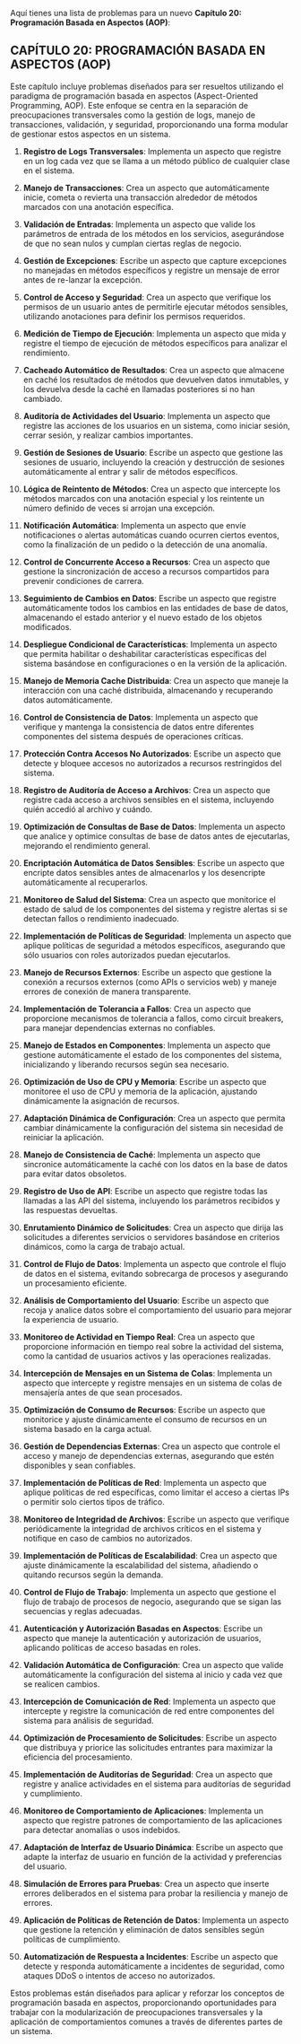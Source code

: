 Aquí tienes una lista de problemas para un nuevo **Capítulo 20: Programación Basada en Aspectos (AOP)**:

## CAPÍTULO 20: PROGRAMACIÓN BASADA EN ASPECTOS (AOP)

Este capítulo incluye problemas diseñados para ser resueltos utilizando el paradigma de programación basada en aspectos (Aspect-Oriented Programming, AOP). Este enfoque se centra en la separación de preocupaciones transversales como la gestión de logs, manejo de transacciones, validación, y seguridad, proporcionando una forma modular de gestionar estos aspectos en un sistema.

1. **Registro de Logs Transversales**: Implementa un aspecto que registre en un log cada vez que se llama a un método público de cualquier clase en el sistema.

2. **Manejo de Transacciones**: Crea un aspecto que automáticamente inicie, cometa o revierta una transacción alrededor de métodos marcados con una anotación específica.

3. **Validación de Entradas**: Implementa un aspecto que valide los parámetros de entrada de los métodos en los servicios, asegurándose de que no sean nulos y cumplan ciertas reglas de negocio.

4. **Gestión de Excepciones**: Escribe un aspecto que capture excepciones no manejadas en métodos específicos y registre un mensaje de error antes de re-lanzar la excepción.

5. **Control de Acceso y Seguridad**: Crea un aspecto que verifique los permisos de un usuario antes de permitirle ejecutar métodos sensibles, utilizando anotaciones para definir los permisos requeridos.

6. **Medición de Tiempo de Ejecución**: Implementa un aspecto que mida y registre el tiempo de ejecución de métodos específicos para analizar el rendimiento.

7. **Cacheado Automático de Resultados**: Crea un aspecto que almacene en caché los resultados de métodos que devuelven datos inmutables, y los devuelva desde la caché en llamadas posteriores si no han cambiado.

8. **Auditoría de Actividades del Usuario**: Implementa un aspecto que registre las acciones de los usuarios en un sistema, como iniciar sesión, cerrar sesión, y realizar cambios importantes.

9. **Gestión de Sesiones de Usuario**: Escribe un aspecto que gestione las sesiones de usuario, incluyendo la creación y destrucción de sesiones automáticamente al entrar y salir de métodos específicos.

10. **Lógica de Reintento de Métodos**: Crea un aspecto que intercepte los métodos marcados con una anotación especial y los reintente un número definido de veces si arrojan una excepción.

11. **Notificación Automática**: Implementa un aspecto que envíe notificaciones o alertas automáticas cuando ocurren ciertos eventos, como la finalización de un pedido o la detección de una anomalía.

12. **Control de Concurrente Acceso a Recursos**: Crea un aspecto que gestione la sincronización de acceso a recursos compartidos para prevenir condiciones de carrera.

13. **Seguimiento de Cambios en Datos**: Escribe un aspecto que registre automáticamente todos los cambios en las entidades de base de datos, almacenando el estado anterior y el nuevo estado de los objetos modificados.

14. **Despliegue Condicional de Características**: Implementa un aspecto que permita habilitar o deshabilitar características específicas del sistema basándose en configuraciones o en la versión de la aplicación.

15. **Manejo de Memoria Cache Distribuida**: Crea un aspecto que maneje la interacción con una caché distribuida, almacenando y recuperando datos automáticamente.

16. **Control de Consistencia de Datos**: Implementa un aspecto que verifique y mantenga la consistencia de datos entre diferentes componentes del sistema después de operaciones críticas.

17. **Protección Contra Accesos No Autorizados**: Escribe un aspecto que detecte y bloquee accesos no autorizados a recursos restringidos del sistema.

18. **Registro de Auditoría de Acceso a Archivos**: Crea un aspecto que registre cada acceso a archivos sensibles en el sistema, incluyendo quién accedió al archivo y cuándo.

19. **Optimización de Consultas de Base de Datos**: Implementa un aspecto que analice y optimice consultas de base de datos antes de ejecutarlas, mejorando el rendimiento general.

20. **Encriptación Automática de Datos Sensibles**: Escribe un aspecto que encripte datos sensibles antes de almacenarlos y los desencripte automáticamente al recuperarlos.

21. **Monitoreo de Salud del Sistema**: Crea un aspecto que monitorice el estado de salud de los componentes del sistema y registre alertas si se detectan fallos o rendimiento inadecuado.

22. **Implementación de Políticas de Seguridad**: Implementa un aspecto que aplique políticas de seguridad a métodos específicos, asegurando que sólo usuarios con roles autorizados puedan ejecutarlos.

23. **Manejo de Recursos Externos**: Escribe un aspecto que gestione la conexión a recursos externos (como APIs o servicios web) y maneje errores de conexión de manera transparente.

24. **Implementación de Tolerancia a Fallos**: Crea un aspecto que proporcione mecanismos de tolerancia a fallos, como circuit breakers, para manejar dependencias externas no confiables.

25. **Manejo de Estados en Componentes**: Implementa un aspecto que gestione automáticamente el estado de los componentes del sistema, inicializando y liberando recursos según sea necesario.

26. **Optimización de Uso de CPU y Memoria**: Escribe un aspecto que monitoree el uso de CPU y memoria de la aplicación, ajustando dinámicamente la asignación de recursos.

27. **Adaptación Dinámica de Configuración**: Crea un aspecto que permita cambiar dinámicamente la configuración del sistema sin necesidad de reiniciar la aplicación.

28. **Manejo de Consistencia de Caché**: Implementa un aspecto que sincronice automáticamente la caché con los datos en la base de datos para evitar datos obsoletos.

29. **Registro de Uso de API**: Escribe un aspecto que registre todas las llamadas a las API del sistema, incluyendo los parámetros recibidos y las respuestas devueltas.

30. **Enrutamiento Dinámico de Solicitudes**: Crea un aspecto que dirija las solicitudes a diferentes servicios o servidores basándose en criterios dinámicos, como la carga de trabajo actual.

31. **Control de Flujo de Datos**: Implementa un aspecto que controle el flujo de datos en el sistema, evitando sobrecarga de procesos y asegurando un procesamiento eficiente.

32. **Análisis de Comportamiento del Usuario**: Escribe un aspecto que recoja y analice datos sobre el comportamiento del usuario para mejorar la experiencia de usuario.

33. **Monitoreo de Actividad en Tiempo Real**: Crea un aspecto que proporcione información en tiempo real sobre la actividad del sistema, como la cantidad de usuarios activos y las operaciones realizadas.

34. **Intercepción de Mensajes en un Sistema de Colas**: Implementa un aspecto que intercepte y registre mensajes en un sistema de colas de mensajería antes de que sean procesados.

35. **Optimización de Consumo de Recursos**: Escribe un aspecto que monitorice y ajuste dinámicamente el consumo de recursos en un sistema basado en la carga actual.

36. **Gestión de Dependencias Externas**: Crea un aspecto que controle el acceso y manejo de dependencias externas, asegurando que estén disponibles y sean confiables.

37. **Implementación de Políticas de Red**: Implementa un aspecto que aplique políticas de red específicas, como limitar el acceso a ciertas IPs o permitir solo ciertos tipos de tráfico.

38. **Monitoreo de Integridad de Archivos**: Escribe un aspecto que verifique periódicamente la integridad de archivos críticos en el sistema y notifique en caso de cambios no autorizados.

39. **Implementación de Políticas de Escalabilidad**: Crea un aspecto que ajuste dinámicamente la escalabilidad del sistema, añadiendo o quitando recursos según la demanda.

40. **Control de Flujo de Trabajo**: Implementa un aspecto que gestione el flujo de trabajo de procesos de negocio, asegurando que se sigan las secuencias y reglas adecuadas.

41. **Autenticación y Autorización Basadas en Aspectos**: Escribe un aspecto que maneje la autenticación y autorización de usuarios, aplicando políticas de acceso basadas en roles.

42. **Validación Automática de Configuración**: Crea un aspecto que valide automáticamente la configuración del sistema al inicio y cada vez que se realicen cambios.

43. **Intercepción de Comunicación de Red**: Implementa un aspecto que intercepte y registre la comunicación de red entre componentes del sistema para análisis de seguridad.

44. **Optimización de Procesamiento de Solicitudes**: Escribe un aspecto que distribuya y priorice las solicitudes entrantes para maximizar la eficiencia del procesamiento.

45. **Implementación de Auditorías de Seguridad**: Crea un aspecto que registre y analice actividades en el sistema para auditorías de seguridad y cumplimiento.

46. **Monitoreo de Comportamiento de Aplicaciones**: Implementa un aspecto que registre patrones de comportamiento de las aplicaciones para detectar anomalías o usos indebidos.

47. **Adaptación de Interfaz de Usuario Dinámica**: Escribe un aspecto que adapte la interfaz de usuario en función de la actividad y preferencias del usuario.

48. **Simulación de Errores para Pruebas**: Crea un aspecto que inserte errores deliberados en el sistema para probar la resiliencia y manejo de errores.

49. **Aplicación de Políticas de Retención de Datos**: Implementa un aspecto que gestione la retención y eliminación de datos sensibles según políticas de cumplimiento.

50. **Automatización de Respuesta a Incidentes**:  Escribe un aspecto que detecte y responda automáticamente a incidentes de seguridad, como ataques DDoS o intentos de acceso no autorizados.


Estos problemas están diseñados para aplicar y reforzar los conceptos de programación basada en aspectos, proporcionando oportunidades para trabajar con la modularización de preocupaciones transversales y la aplicación de comportamientos comunes a través de diferentes partes de un sistema.

